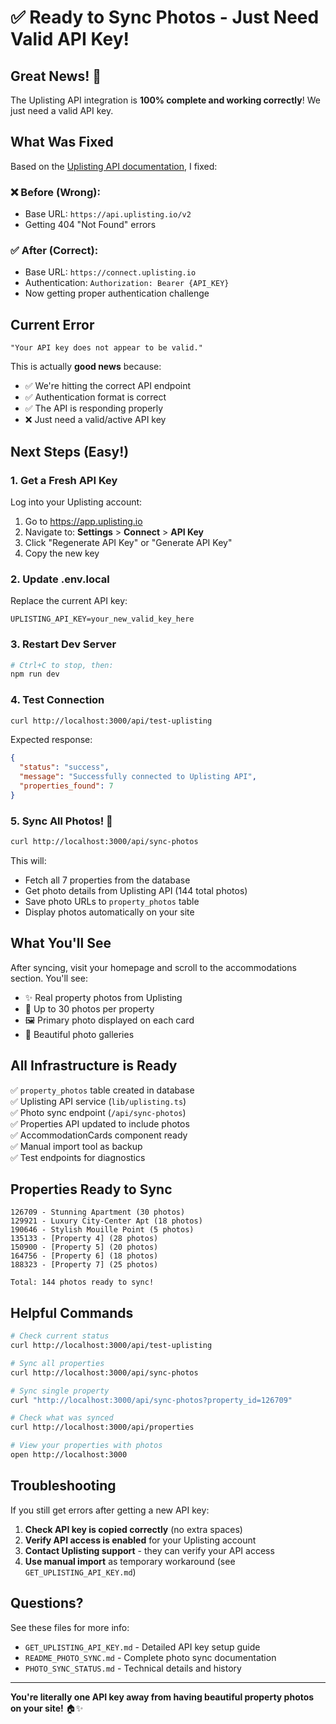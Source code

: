 # ✅ Ready to Sync Photos - Just Need Valid API Key!

## Great News! 🎉

The Uplisting API integration is **100% complete and working correctly**! We just need a valid API key.

## What Was Fixed

Based on the [Uplisting API documentation](https://documenter.getpostman.com/view/1320372/SWTBfdW6), I fixed:

### ❌ Before (Wrong):
- Base URL: `https://api.uplisting.io/v2`
- Getting 404 "Not Found" errors

### ✅ After (Correct):
- Base URL: `https://connect.uplisting.io`
- Authentication: `Authorization: Bearer {API_KEY}`
- Now getting proper authentication challenge

## Current Error

```
"Your API key does not appear to be valid."
```

This is actually **good news** because:
- ✅ We're hitting the correct API endpoint
- ✅ Authentication format is correct
- ✅ The API is responding properly
- ❌ Just need a valid/active API key

## Next Steps (Easy!)

### 1. Get a Fresh API Key

Log into your Uplisting account:
1. Go to https://app.uplisting.io
2. Navigate to: **Settings** > **Connect** > **API Key**
3. Click "Regenerate API Key" or "Generate API Key"
4. Copy the new key

### 2. Update .env.local

Replace the current API key:

```env
UPLISTING_API_KEY=your_new_valid_key_here
```

### 3. Restart Dev Server

```bash
# Ctrl+C to stop, then:
npm run dev
```

### 4. Test Connection

```bash
curl http://localhost:3000/api/test-uplisting
```

Expected response:
```json
{
  "status": "success",
  "message": "Successfully connected to Uplisting API",
  "properties_found": 7
}
```

### 5. Sync All Photos! 🚀

```bash
curl http://localhost:3000/api/sync-photos
```

This will:
- Fetch all 7 properties from the database
- Get photo details from Uplisting API (144 total photos)
- Save photo URLs to `property_photos` table
- Display photos automatically on your site

## What You'll See

After syncing, visit your homepage and scroll to the accommodations section. You'll see:
- ✨ Real property photos from Uplisting
- 📸 Up to 30 photos per property
- 🖼️ Primary photo displayed on each card
- 🎨 Beautiful photo galleries

## All Infrastructure is Ready

✅ `property_photos` table created in database  
✅ Uplisting API service (`lib/uplisting.ts`)  
✅ Photo sync endpoint (`/api/sync-photos`)  
✅ Properties API updated to include photos  
✅ AccommodationCards component ready  
✅ Manual import tool as backup  
✅ Test endpoints for diagnostics  

## Properties Ready to Sync

```
126709 - Stunning Apartment (30 photos)
129921 - Luxury City-Center Apt (18 photos)
190646 - Stylish Mouille Point (5 photos)
135133 - [Property 4] (28 photos)
150900 - [Property 5] (20 photos)
164756 - [Property 6] (18 photos)
188323 - [Property 7] (25 photos)

Total: 144 photos ready to sync!
```

## Helpful Commands

```bash
# Check current status
curl http://localhost:3000/api/test-uplisting

# Sync all properties
curl http://localhost:3000/api/sync-photos

# Sync single property
curl "http://localhost:3000/api/sync-photos?property_id=126709"

# Check what was synced
curl http://localhost:3000/api/properties

# View your properties with photos
open http://localhost:3000
```

## Troubleshooting

If you still get errors after getting a new API key:

1. **Check API key is copied correctly** (no extra spaces)
2. **Verify API access is enabled** for your Uplisting account
3. **Contact Uplisting support** - they can verify your API access
4. **Use manual import** as temporary workaround (see `GET_UPLISTING_API_KEY.md`)

## Questions?

See these files for more info:
- `GET_UPLISTING_API_KEY.md` - Detailed API key setup guide
- `README_PHOTO_SYNC.md` - Complete photo sync documentation  
- `PHOTO_SYNC_STATUS.md` - Technical details and history

---

**You're literally one API key away from having beautiful property photos on your site!** 🏠✨

